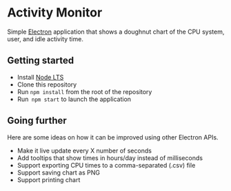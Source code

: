 # Activity Monitor

Simple [Electron](http://electron.atom.io) application that shows a
doughnut chart of the CPU system, user, and idle activity time.

## Getting started

- Install [Node LTS](https://nodejs.org)
- Clone this repository
- Run `npm install` from the root of the repository
- Run` npm start` to launch the application

## Going further

Here are some ideas on how it can be improved using other Electron APIs.

- Make it live update every X number of seconds
- Add tooltips that show times in hours/day instead of milliseconds
- Support exporting CPU times to a comma-separated (.csv) file
- Support saving chart as PNG
- Support printing chart
